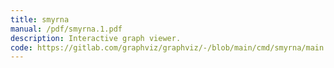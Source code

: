 ```yaml
---
title: smyrna
manual: /pdf/smyrna.1.pdf
description: Interactive graph viewer.
code: https://gitlab.com/graphviz/graphviz/-/blob/main/cmd/smyrna/main.c
---
```

